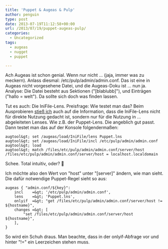 ```yaml
---
title: 'Puppet & Augeas & Pulp'
author: penguin
type: post
date: 2013-07-19T11:12:58+00:00
url: /2013/07/19/puppet-augeas-pulp/
categories:
  - Uncategorized
tags:
  - augeas
  - nugget
  - puppet

---
```

Ach Augeas ist schon genial. Wenn nur nicht ... (jaja, immer was zu meckern). Anlass diesmal: /etc/pulp/admin/admin.conf. Das ist eine in Augeas nicht vorgesehene Datei, und die Augeas-Doku ist ... nun ja. Analyse: Die Datei besteht aus Sektionen ("[blablubb]"), und Einträgen ("hallo = welt"). Da sollte sich doch was finden lassen.

Tut es auch: Die IniFile-Lens. Preisfrage: Wie testet man das? Beim Ausprobieren [stieß ich][1] auch auf die Information, dass die IniFile-Lens nicht für direkte Nutzung gedacht ist, sondern nur für die Nutzung in ... abgeleiteten Lenses. Wie z.B. der Puppet-Lens. Die angeblich gut passt. Dann testet man das auf der Konsole folgendermaßen:

```
augtool&gt; set /augeas/load/IniFile/lens Puppet.lns
augtool&gt; set /augeas/load/IniFile/incl /etc/pulp/admin/admin.conf
augtool&gt; load
augtool&gt; match /files/etc/pulp/admin/admin.conf/server/host
/files/etc/pulp/admin/admin.conf/server/host = localhost.localdomain
```

Schee. Total intuitiv, oder? 🙂

Ich möchte also den Wert von "host" unter "[server]" ändern, wie man sieht. Die dafür notwendige Puppet-Regel sieht so aus:

```
augeas { "admin.conf/${key}":
    incl    =&gt; '/etc/pulp/admin/admin.conf',
    lens    =&gt; 'Puppet.lns',
    onlyif  =&gt; "get /files/etc/pulp/admin/admin.conf/server/host != ${hostname}",
    changes =&gt; [
        "set /files/etc/pulp/admin/admin.conf/server/host ${hostname}",
    ],
}
```

So wird ein Schuh draus. Man beachte, dass in der onlyif-Abfrage vor und hinter "!=" ein Leerzeichen stehen muss.

 [1]: https://www.redhat.com/archives/augeas-devel/2012-March/msg00011.html